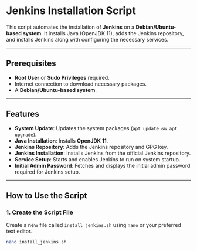 # Jenkins Installation Script

This script automates the installation of **Jenkins** on a **Debian/Ubuntu-based system**. It installs Java (OpenJDK 11), adds the Jenkins repository, and installs Jenkins along with configuring the necessary services.

---

## **Prerequisites**

- **Root User** or **Sudo Privileges** required.
- Internet connection to download necessary packages.
- A **Debian/Ubuntu-based system**.

---

## **Features**

- **System Update**: Updates the system packages (`apt update && apt upgrade`).
- **Java Installation**: Installs **OpenJDK 11**.
- **Jenkins Repository**: Adds the Jenkins repository and GPG key.
- **Jenkins Installation**: Installs Jenkins from the official Jenkins repository.
- **Service Setup**: Starts and enables Jenkins to run on system startup.
- **Initial Admin Password**: Fetches and displays the initial admin password required for Jenkins setup.

---

## **How to Use the Script**

### 1. **Create the Script File**

Create a new file called `install_jenkins.sh` using `nano` or your preferred text editor.

```bash
nano install_jenkins.sh

